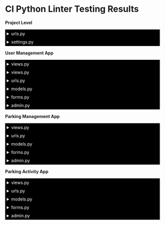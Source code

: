 <h1>CI Python Linter Testing Results</h1>

**Project Level**

<details>
    <summary style="color: white; background: black; padding: 5px;">urls.py</summary>
    <p>
        <kbd><img src="static/images/readme_images/testing/python/project_level/python-project-level-urls.png" alt="urls.py" /></kbd>
    </p>
</details>

<details>
    <summary style="color: white; background: black; padding: 5px;">settings.py</summary>
    <p>
        <kbd><img src="static/images/readme_images/testing/python/project_level/python-project-level-settings.png" alt="settings.py" /></kbd>
    </p>
</details>

**User Management App**

<details>
    <summary style="color: white; background: black; padding: 5px;">views.py</summary>
    <p>
        <kbd><img src="static/images/readme_images/testing/python/user_management/python-user-management-views.png" alt="views.py" /></kbd>
    </p>
</details>

<details>
    <summary style="color: white; background: black; padding: 5px;">views.py</summary>
    <p>
        <kbd><img src="static/images/readme_images/testing/python/user_management/python-user-management-views.png" alt="views.py" /></kbd>
    </p>
</details>

<details>
    <summary style="color: white; background: black; padding: 5px;">urls.py</summary>
    <p>
        <kbd><img src="static/images/readme_images/testing/python/user_management/python-user-management-urls.png" alt="urls.py" /></kbd>
    </p>
</details>

<details>
    <summary style="color: white; background: black; padding: 5px;">models.py</summary>
    <p>
        <kbd><img src="static/images/readme_images/testing/python/user_management/python-user-management-models.png" alt="models.py" /></kbd>
    </p>
</details>

<details>
    <summary style="color: white; background: black; padding: 5px;">forms.py</summary>
    <p>
        <kbd><img src="static/images/readme_images/testing/python/user_management/python-user-management-forms.png" alt="forms.py" /></kbd>
    </p>
</details>

<details>
    <summary style="color: white; background: black; padding: 5px;">admin.py</summary>
    <p>
        <kbd><img src="static/images/readme_images/testing/python/user_management/python-user-management-admin.png" alt="admin.py" /></kbd>
    </p>
</details>


**Parking Management App**

<details>
    <summary style="color: white; background: black; padding: 5px;">views.py</summary>
    <p>
        <kbd><img src="static/images/readme_images/testing/python/parking_management/python-parking-management-views.png" alt="views.py" /></kbd>
    </p>
</details>

<details>
    <summary style="color: white; background: black; padding: 5px;">urls.py</summary>
    <p>
        <kbd><img src="static/images/readme_images/testing/python/parking_management/python-parking-management-urls.png" alt="urls.py" /></kbd>
    </p>
</details>

<details>
    <summary style="color: white; background: black; padding: 5px;">models.py</summary>
    <p>
        <kbd><img src="static/images/readme_images/testing/python/parking_management/python-parking-management-models.png" alt="models.py" /></kbd>
    </p>
</details>

<details>
    <summary style="color: white; background: black; padding: 5px;">forms.py</summary>
    <p>
        <kbd><img src="static/images/readme_images/testing/python/parking_management/python-parking-management-forms.png" alt="admin.py" /></kbd>
    </p>
</details>

<details>
    <summary style="color: white; background: black; padding: 5px;">admin.py</summary>
    <p>
        <kbd><img src="static/images/readme_images/testing/python/parking_management/python-parking-management-admin.png" alt="admin.py" /></kbd>
    </p>
</details>

**Parking Activity App**

<details>
    <summary style="color: white; background: black; padding: 5px;">views.py</summary>
    <p>
        <kbd><img src="static/images/readme_images/testing/python/parking_activity/python-parking-activity-views.png" alt="views.py" /></kbd>
    </p>
</details>

<details>
    <summary style="color: white; background: black; padding: 5px;">urls.py</summary>
    <p>
        <kbd><img src="static/images/readme_images/testing/python/parking_activity/python-parking-activity-urls.png" alt="urls.py" /></kbd>
    </p>
</details>

<details>
    <summary style="color: white; background: black; padding: 5px;">models.py</summary>
    <p>
        <kbd><img src="static/images/readme_images/testing/python/parking_activity/python-parking-activity-models.png" alt="models.py" /></kbd>
    </p>
</details>

<details>
    <summary style="color: white; background: black; padding: 5px;">forms.py</summary>
    <p>
        <kbd><img src="static/images/readme_images/testing/python/parking_activity/python-parking-activity-forms.png" alt="forms.py" /></kbd>
    </p>
</details>

<details>
    <summary style="color: white; background: black; padding: 5px;">admin.py</summary>
    <p>
        <kbd><img src="static/images/readme_images/testing/python/parking_activity/python-parking-activity-admin.png" alt="admin.py" /></kbd>
    </p>
</details>